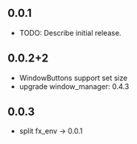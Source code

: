 ## 0.0.1

* TODO: Describe initial release.

## 0.0.2+2
* WindowButtons support set size
* upgrade window_manager: 0.4.3

## 0.0.3
* split fx_env -> 0.0.1

